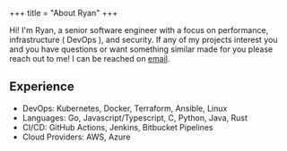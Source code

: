 +++
title = "About Ryan"
+++

Hi! I'm Ryan, a senior software engineer with a focus on performance, infrastructure ( DevOps ), and security. If any of my projects interest you and you have questions or want something similar made for you please reach out to me! I can be reached on [email](mailto:ryan@ryanwise.me). 

## Experience
* DevOps: Kubernetes, Docker, Terraform, Ansible, Linux
* Languages: Go, Javascript/Typescript, C, Python, Java, Rust
* CI/CD: GitHub Actions, Jenkins, Bitbucket Pipelines
* Cloud Providers: AWS, Azure
